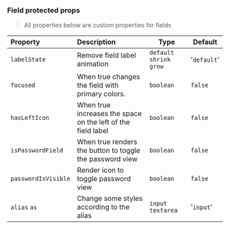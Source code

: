 ### Field protected props

> All properties below are custom properties for fields

| Property            | Description                                                  | Type                      | Default     |
| :------------------ | :----------------------------------------------------------- | ------------------------- | ----------- |
| `labelState`        | Remove field label animation                                 | `default` `shrink` `grow` | '`default`' |
| `focused`           | When true changes the field with primary colors.             | `boolean`                 | `false`     |
| `hasLeftIcon`       | When true increases the space on the left of the field label | `boolean`                 | `false`     |
| `isPasswordField`   | When true renders the button to toggle the password view     | `boolean`                 | `false`     |
| `passwordIsVisible` | Render icon to toggle password view                          | `boolean`                 | `false`     |
| `alias` `as`        | Change some styles according to the alias                    | `input` `textarea`        | '`input`'   |
